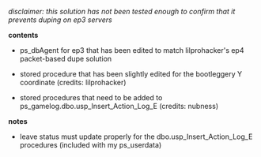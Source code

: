 *disclaimer: this solution has not been tested enough to confirm that it prevents duping on ep3 servers*

**contents**

* ps_dbAgent for ep3 that has been edited to match lilprohacker's ep4 packet-based dupe solution

* stored procedure that has been slightly edited for the bootleggery Y coordinate (credits: lilprohacker)

* stored procedures that need to be added to ps_gamelog.dbo.usp_Insert_Action_Log_E (credits: nubness)

**notes**

* leave status must update properly for the dbo.usp_Insert_Action_Log_E procedures (included with my ps_userdata)

